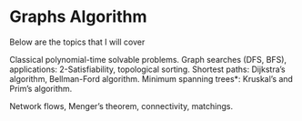 # Graphs Algorithm 

Below are the topics that I will cover 

Classical polynomial-time solvable problems. 
Graph searches (DFS, BFS), applications: 2-Satisfiability, topological sorting. Shortest paths: Dijkstra’s algorithm, Bellman-Ford algorithm. Minimum spanning trees*: Kruskal’s and Prim’s algorithm.

Network flows, Menger’s theorem, connectivity, matchings.
